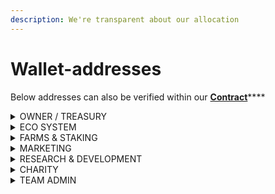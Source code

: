 ```yaml
---
description: We're transparent about our allocation
---
```


# Wallet-addresses

Below addresses can also be verified within our [**Contract**](https://bscscan.com/token/0x84Fd7CC4Cd689fC021eE3D00759B6D255269D538#readContract)****

<details>

<summary>OWNER / TREASURY</summary>

****[**0xb831468cc2e05b892d0a2f87314df319a404eb3f**](https://bscscan.com/token/0x84fd7cc4cd689fc021ee3d00759b6d255269d538?a=0xb831468cc2e05b892d0a2f87314df319a404eb3f)****

</details>

<details>

<summary>ECO SYSTEM</summary>

[**0xb2235bb4eea95be069a8db995ca821bda1cb99e8**](https://bscscan.com/token/0x84Fd7CC4Cd689fC021eE3D00759B6D255269D538?a=0xb2235bb4eea95be069a8db995ca821bda1cb99e8)****

</details>

<details>

<summary>FARMS &#x26; STAKING</summary>

****[**0x6c4511688ab3619a93f5fd031e9621aa203eaaf9**](https://bscscan.com/address/0x6c4511688ab3619a93f5fd031e9621aa203eaaf9)****

</details>

<details>

<summary>MARKETING</summary>

****[**0x6a8c2882aaccb5eaee058ec3bd3c96072c16f426**](https://bscscan.com/token/0x84Fd7CC4Cd689fC021eE3D00759B6D255269D538?a=0x6a8c2882aaccb5eaee058ec3bd3c96072c16f426)****

</details>

<details>

<summary>RESEARCH &#x26; DEVELOPMENT</summary>

****[**0x94ec028c085a5bec18c75916896311a586fc95fd**](https://bscscan.com/token/0x84Fd7CC4Cd689fC021eE3D00759B6D255269D538?a=0x94ec028c085a5bec18c75916896311a586fc95fd)****

</details>

<details>

<summary>CHARITY</summary>

****[**0x2081e47b8ccbe3b3180b34b37ec33ee71be10669**](https://bscscan.com/token/0x84Fd7CC4Cd689fC021eE3D00759B6D255269D538?a=0x2081e47b8ccbe3b3180b34b37ec33ee71be10669)****

</details>

<details>

<summary>TEAM ADMIN</summary>

****[**0x3eda8adee9d8a2bf61717f36bc5ca5429ffa09c3**](https://bscscan.com/token/0x84Fd7CC4Cd689fC021eE3D00759B6D255269D538?a=0x3eda8adee9d8a2bf61717f36bc5ca5429ffa09c3)****

</details>
